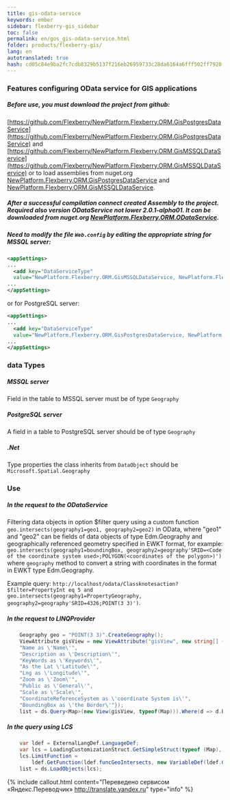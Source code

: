 ```yaml
--- 
title: gis-odata-service 
keywords: ember 
sidebar: flexberry-gis_sidebar 
toc: false 
permalink: en/gos_gis-odata-service.html 
folder: products/flexberry-gis/ 
lang: en 
autotranslated: true 
hash: cd05c84e9ba2fc7cdb8329b5137f216eb26959733c28da6164a6fff502ff7920 
--- 
```


### Features configuring OData service for GIS applications 

##### Before use, you must download the project from github: 
[https://github.com/Flexberry/NewPlatform.Flexberry.ORM.GisPostgresDataService](https://github.com/Flexberry/NewPlatform.Flexberry.ORM.GisPostgresDataService) and 
[https://github.com/Flexberry/NewPlatform.Flexberry.ORM.GisMSSQLDataService](https://github.com/Flexberry/NewPlatform.Flexberry.ORM.GisMSSQLDataService) or to load assemblies from nuget.org [NewPlatform.Flexberry.ORM.GisPostgresDataService](https://www.nuget.org/packages/NewPlatform.Flexberry.ORM.GisPostgresDataService) and [NewPlatform.Flexberry.ORM.GisMSSQLDataService](https://www.nuget.org/packages/NewPlatform.Flexberry.ORM.GisMSSQLDataService). 

##### After a successful compilation connect created Assembly to the project. Required also version ODataService not lower 2.0.1-alpha01. It can be downloaded from nuget.org [NewPlatform.Flexberry.ORM.ODataService](https://www.nuget.org/packages/NewPlatform.Flexberry.ORM.ODataService/2.0.1-alpha01). 

##### Need to modify the file `Web.config` by editing the appropriate string for MSSQL server: 
```xml
<appSettings>
...
  <add key="DataServiceType" 
  value="NewPlatform.Flexberry.ORM.GisMSSQLDataService, NewPlatform.Flexberry.ORM.GisMSSQLDataService" />
...
</appSettings>
``` 
or for PostgreSQL server: 
```xml
<appSettings>
...
  <add key="DataServiceType" 
  value="NewPlatform.Flexberry.ORM.GisPostgresDataService, NewPlatform.Flexberry.ORM.GisPostgresDataService" />
...
</appSettings>
``` 
### data Types 
##### MSSQL server 
Field in the table to MSSQL server must be of type `Geography` 
##### PostgreSQL server 
A field in a table to PostgreSQL server should be of type `Geography` 
##### .Net 
Type properties the class inherits from `DataObject` should be `Microsoft.Spatial.Geography` 

### Use 
##### In the request to the ODataService 
Filtering data objects in option $filter query using a custom function `geo.intersects(geography1=geo1, geography2=geo2)` in OData, where "geo1" and "geo2" can be fields of data objects of type Edm.Geography and geographically referenced geometry specified in EWKT format, for example: `geo.intersects(geography1=boundingBox, geography2=geography'SRID=<Code of the coordinate system used>;POLYGON(<coordinates of the polygon>)')` where `geography` method to convert a string with coordinates in the format in EWKT type Edm.Geography. 

Example query: 
`http://localhost/odata/Classknotesaction?$filter=PropertyInt eq 5 and geo.intersects(geography1=PropertyGeography, geography2=geography'SRID=4326;POINT(3 3)')`. 

##### In the request to LINQProvider 
```c#
    Geography geo = "POINT(3 3)".CreateGeography();
    ViewAttribute gisView = new ViewAttribute("gisView", new string[] {
    "Name as \'Name\'",
    "Description as \'Description\'",
    "KeyWords as \'Keywords\'",
    "As the Lat \'Latitude\'",
    "Lng as \'Longitude\'",
    "Zoom as \'Zoom\'",
    "Public as \'General\'",
    "Scale as \'Scale\'",
    "CoordinateReferenceSystem as \'coordinate System is\'",
    "BoundingBox as \'the Border\'"});
    list = ds.Query<Map>(new View(gisView, typeof(Map))).Where(d => d.BoundingBox.GeoIntersects(geo)).ToList();
``` 
##### In the query using LCS 
```c#
    var ldef = ExternalLangDef.LanguageDef;
    var lcs = LoadingCustomizationStruct.GetSimpleStruct(typeof (Map), new View(gisView, typeof (Map)));
    lcs.LimitFunction =
        ldef.GetFunction(ldef.funcGeoIntersects, new VariableDef(ldef.GeographyType, "BoundingBox"), geo);
    list = ds.LoadObjects(lcs);
``` 



{% include callout.html content="Переведено сервисом «Яндекс.Переводчик» <http://translate.yandex.ru>" type="info" %}